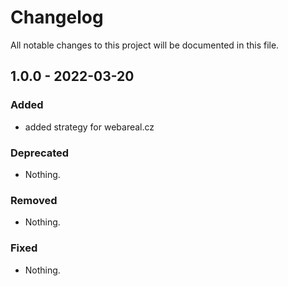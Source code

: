 # Changelog
All notable changes to this project will be documented in this file.

## 1.0.0 - 2022-03-20

### Added
- added strategy for webareal.cz

### Deprecated
- Nothing.

### Removed
- Nothing.

### Fixed
- Nothing.
